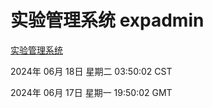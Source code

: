 # 实验管理系统 expadmin
[实验管理系统](http://219.139.196.74:56808/expadmin-782313d2-e1b1-4ea7-932e-3a55e6a1a4d0/)

2024年 06月 18日 星期二 03:50:02 CST

2024年 06月 17日 星期一 19:50:02 GMT
